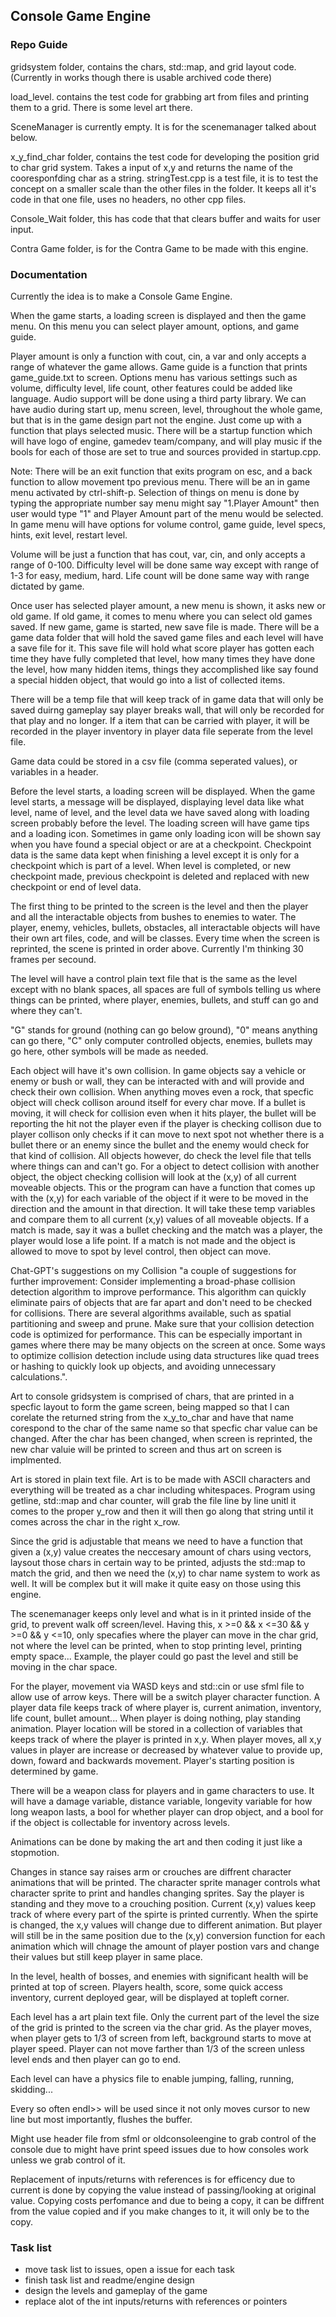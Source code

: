 ## Console Game Engine

### Repo Guide

gridsystem folder, contains the chars, std::map, and grid layout code. (Currently in works though there is usable archived code there)

load_level. contains the test code for grabbing art from files and printing them to a grid. There is some level art there.

SceneManager is currently empty. It is for the scenemanager talked about below.

x_y_find_char folder, contains the test code for developing the position grid to char grid system. Takes a input of x,y and returns the 
name of the cooresponfding char as a string. stringTest.cpp is a test file, it is to test the concept on a smaller scale than the other 
files in the folder. It keeps all it's code in that one file, uses no headers, no other cpp files.

Console_Wait folder, this has code that that clears buffer and waits for user input.

Contra Game folder, is for the Contra Game to be made with this engine.

### Documentation

Currently the idea is to make a Console Game Engine.

When the game starts, a loading screen is displayed and then the game menu. On this menu you can select player amount, options, and game guide.

Player amount is only a function with cout, cin, a var and only accepts a range of whatever the game allows. 
Game guide is a function that prints game_guide.txt to screen. 
Options menu has various settings such as volume, difficulty level, life count, other features could be added like language. Audio support will be
done using a third party library. We can have audio during start up, menu screen, level, throughout the whole game, but that is in the game design 
part not the engine. Just come up with a function that plays selected music. There will be a startup function which will have logo of engine, gamedev
team/company, and will play music if the bools for each of those are set to true and sources provided in startup.cpp.

Note: There will be an exit function that exits program on esc, and a back function to allow movement tpo previous menu. There will be an in game 
menu activated by ctrl-shift-p. Selection of things on menu is done by typing the appropriate number say menu might say "1.Player Amount" then 
user would type "1" and Player Amount part of the menu would be selected. In game menu will have options for volume control, game guide, level specs, 
hints, exit level, restart level. 

Volume will be just a function that has cout, var, cin, and only accepts a range of 0-100. 
Difficulty level will be done same way except with range of 1-3 for easy, medium, hard. 
Life count will be done same way with range dictated by game. 

Once user has selected player amount, a new menu is shown, it asks new or old game. If old game, it comes to menu where you can select old games 
saved. If new game, game is started, new save file is made. There will be a game data folder that will hold the saved game files and each level 
will have a save file for it. This save file will hold what score player has gotten each time they have fully completed that level, how many times 
they have done the level, how many hidden items, things they accomplished like say found a special hidden object, that would go into a list of 
collected items. 

There will be a temp file that will keep track of in game data that will only be saved duirng gameplay say player breaks wall, that will only be 
recorded for that play and no longer. If a item that can be carried with player, it will be recorded in the player inventory in player data file 
seperate from the level file. 

Game data could be stored in a csv file (comma seperated values), or variables in a header.

Before the level starts, a loading screen will be displayed. When the game level starts, a message will be displayed, displaying level data like 
what level, name of level, and the level data we have saved along with loading screen probably before the level. The loading screen will have 
game tips and a loading icon. Sometimes in game only loading icon will be shown say when you have found a special object or are at a checkpoint. 
Checkpoint data is the same data kept when finishing a level except it is only for a checkpoint which is part of a level. When level is completed, 
or new checkpoint made, previous checkpoint is deleted and replaced with new checkpoint or end of level data. 

The first thing to be printed to the screen is the level and then the player and all the interactable objects from bushes to enemies to water. 
The player, enemy, vehicles, bullets, obstacles, all interactable objects will have their own art files, code, and will be classes. Every time 
when the screen is reprinted, the scene is printed in order above. Currently I'm thinking 30 frames per secound. 

The level will have a control plain text file that is the same as the level except with no blank spaces, all spaces are full of symbols telling us where 
things can be printed, where player, enemies, bullets, and stuff can go and where they can't.

"G" stands for ground (nothing can go below ground), "0" means anything can go there, "C" only computer controlled objects, enemies, bullets may go 
here, other symbols will be made as needed. 

Each object will have it's own collision. In game objects say a vehicle or enemy or bush or wall, they can be interacted with and will provide and 
check their own collision. When anything moves even a rock, that specfic object will check collison around itself for every char move. If a bullet 
is moving, it will check for collision even when it hits player, the bullet will be reporting the hit not the player even if the player is checking 
collison due to player collison only checks if it can move to next spot not whether there is a bullet there or an enemy since the bullet and the enemy 
would check for that kind of collision. All objects however, do check the level file that tells where things can and can't go. For a object to detect
collision with another object, the object checking collision will look at the (x,y) of all current moveable objects. This or the program can have a 
function that comes up with the (x,y) for each variable of the object if it were to be moved in the direction and the amount in that direction. It will
take these temp variables and compare them to all current (x,y) values of all moveable objects. If a match is made, say it was a bullet checking and the
match was a player, the player would lose a life point. If a match is not made and the object is allowed to move to spot by level control, then object 
can move.


Chat-GPT's suggestions on my Collision "a couple of suggestions for further improvement: Consider implementing a broad-phase collision detection algorithm
to improve performance. This algorithm can quickly eliminate pairs of objects that are far apart and don't need to be checked for collisions. There are 
several algorithms available, such as spatial partitioning and sweep and prune. Make sure that your collision detection code is optimized for performance. 
This can be especially important in games where there may be many objects on the screen at once. Some ways to optimize collision detection include using 
data structures like quad trees or hashing to quickly look up objects, and avoiding unnecessary calculations.".


Art to console gridsystem is comprised of chars, that are printed in a specfic layout to form the game screen, being mapped so that I can corelate the 
returned string from the x_y_to_char and have that name corespond to the char of the same name so that specfic char value can be changed. After the char 
has been changed, when screen is reprinted, the new char valuie will be printed to screen and thus art on screen is implmented. 

Art is stored in plain text file. Art is to be made with ASCII characters and everything will be treated as a char including whitespaces. Program using getline, 
std::map and char counter, will grab the file line by line unitl it comes to the proper y_row and then it will then go along that string until it comes 
across the char in the right x_row.

Since the grid is adjustable that means we need to have a function that given a (x,y) value creates the neccesary amount of chars using vectors, laysout 
those chars in certain way to be printed, adjusts the std::map to match the grid, and then we need the (x,y) to char name system to work as well. It will 
be complex but it will make it quite easy on those using this engine.

The scenemanager keeps only level and what is in it printed inside of the grid, to prevent walk off screen/level. Having this, 
x >=0 && x <=30 && y >=0 && y <=10, only specafies where the player can move in the char grid, not where the level can be printed, when to stop 
printing level, printing empty space... Example, the player could go past the level and still be moving in the char space.

For the player, movement via WASD keys and std::cin or use sfml file to allow use of arrow keys. There will be a switch player character function. 
A player data file keeps track of where player is, current animation, inventory, life count, bullet amount... When player is doing nothing, play 
standing animation. Player location will be stored in a collection of variables that keeps track of where the player is printed in x,y. When 
player moves, all x,y values in player are increase or decreased by whatever value to provide up, down, foward and backwards movement. Player's
starting position is determined by game. 

There will be a weapon class for players and in game characters to use. It will have a damage variable, distance variable, longevity variable for how long 
weapon lasts, a bool for whether player can drop object, and a bool for if the object is collectable for inventory across levels.

Animations can be done by making the art and then coding it just like a stopmotion.

Changes in stance say raises arm or crouches are diffrent character animations that will be printed. The character sprite manager controls what character 
sprite to print and handles changing sprites. Say the player is standing and they move to a crouching position. Current (x,y) values keep track of 
where every part of the spirte is printed currently. When the spirte is changed, the x,y values will change due to different animation. But player 
will still be in the same position due to the (x,y) conversion function for each animation which will chnage the amount of player postion vars and
change their values but still keep player in same place.

In the level, health of bosses, and enemies with significant health will be printed at top of screen. Players health, score, some quick access 
inventory, current deployed gear, will be displayed at topleft corner.

Each level has a art plain text file. Only the current part of the level the size of the grid is printed to the screen via the char grid. As the player 
moves, when player gets to 1/3 of screen from left, background starts to move at player speed. Player can not move farther than 1/3 of the 
screen unless level ends and then player can go to end.

Each level can have a physics file to enable jumping, falling, running, skidding...

Every so often endl>> will be used since it not only moves cursor to new line but most importantly, flushes the buffer.

Might use header file from sfml or oldconsoleengine to grab control of the console due to might have print speed issues due to how consoles work unless 
we grab control of it.

Replacement of inputs/returns with references is for efficency due to current is done by copying the value instead of passing/looking at original value.
Copying costs perfomance and due to being a copy, it can be diffrent from the value copied and if you make changes to it, it will only be to the copy.

### Task list
- move task list to issues, open a issue for each task
- finish task list and readme/engine design
- design the levels and gameplay of the game
- replace alot of the int inputs/returns with references or pointers